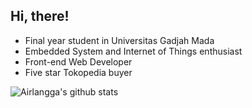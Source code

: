 ## Hi, there!

<ul>
  <li>Final year student in Universitas Gadjah Mada</li>
  <li>Embedded System and Internet of Things enthusiast</li>
  <li>Front-end Web Developer</li>
  <li>Five star Tokopedia buyer</li>
</ul>

![Airlangga's github stats](https://github-readme-stats.vercel.app/api?username=typomulu&show_icons=true&theme=radical)
